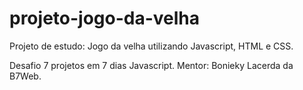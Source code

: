 # projeto-jogo-da-velha
Projeto de estudo: Jogo da velha utilizando Javascript, HTML e CSS.

Desafio 7 projetos em 7 dias Javascript.
Mentor: Bonieky Lacerda da B7Web.
